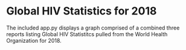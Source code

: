 # Global HIV Statistics for 2018

The included app.py displays a graph comprised of a combined three reports listing Global HIV Statistitcs pulled from the World Health Organization for 2018. 

